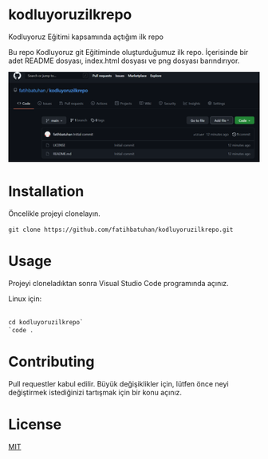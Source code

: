 # kodluyoruzilkrepo
Kodluyoruz Eğitimi kapsamında açtığım ilk repo

Bu repo Kodluyoruz git Eğitiminde oluşturduğumuz ilk repo. İçerisinde bir adet README dosyası, index.html dosyası ve png dosyası barındırıyor.

![alt text](https://github.com/fatihbatuhan/kodluyoruzilkrepo/blob/main/ss.PNG "Repo")

# Installation

Öncelikle projeyi clonelayın. 

`
git clone https://github.com/fatihbatuhan/kodluyoruzilkrepo.git
`

# Usage 

Projeyi cloneladıktan sonra Visual Studio Code programında açınız.

Linux için:

```

cd kodluyoruzilkrepo`
`code .

```

# Contributing 

Pull requestler kabul edilir. Büyük değişiklikler için, lütfen önce neyi değiştirmek istediğinizi tartışmak için bir konu açınız.

# License

[MIT](https://choosealicense.com/licenses/mit/)
